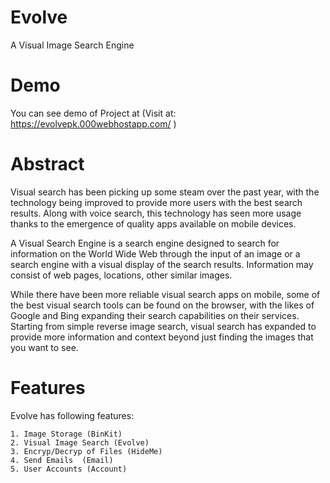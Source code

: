 # Evolve 
  A Visual Image Search Engine   
  
#  Demo
   You can see demo of Project at (Visit at: https://evolvepk.000webhostapp.com/ )

# Abstract
  Visual search has been picking up some steam over the past year, with the technology being improved to provide more users with the best search results. Along with voice search, this technology has seen more usage thanks to the emergence of quality apps available on mobile devices.

A Visual Search Engine is a search engine designed to search for information on the World Wide Web through the input of an image or a search engine with a visual display of the search results. Information may consist of web pages, locations, other similar images.

While there have been more reliable visual search apps on mobile, some of the best visual search tools can be found on the browser, with the likes of Google and Bing expanding their search capabilities on their services. Starting from simple reverse image search, visual search has expanded to provide more information and context beyond just finding the images that you want to see. 

# Features
Evolve has following features:

    1. Image Storage (BinKit)
    2. Visual Image Search (Evolve)
    3. Encryp/Decryp of Files (HideMe)
    4. Send Emails  (Email)
    5. User Accounts (Account)
